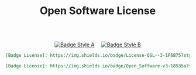 
<div align = center>

# Open Software License

<br>
<br>

[![Badge Style A]][License]   
[![Badge Style B]][License]

```markdown
[Badge License]: https://img.shields.io/badge/License-OSL--3-1F6B75?style=for-the-badge
```

```markdown
[Badge License]: https://img.shields.io/badge/Open_Software-v3-18535a?style=for-the-badge&labelColor=1F6B75
```
	
</div>

<br>


<!----------------------------------{ Licenses }------------------------------->

[License]: https://choosealicense.com/licenses/osl-3.0/


<!----------------------------------{ Badges }--------------------------------->

[Badge Style B]: https://img.shields.io/badge/Open_Software-v3-18535a?style=for-the-badge&labelColor=1F6B75
[Badge Style A]: https://img.shields.io/badge/License-OSL--3-1F6B75?style=for-the-badge
